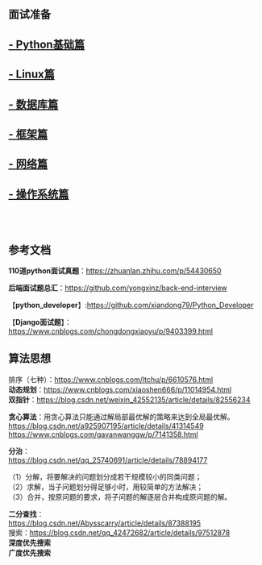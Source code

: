 ## 面试准备





## [- Python基础篇](https://github.com/Alacazar99/Python-/blob/master/Python%E5%9F%BA%E7%A1%80%E7%AF%87/REMADE.md)
## [- Linux篇](https://github.com/Alacazar99/Python-/blob/master/Linux%E7%AF%87/README.md)
## [- 数据库篇](https://github.com/Alacazar99/Python-/tree/master/%E6%95%B0%E6%8D%AE%E5%BA%93%E7%AF%87)
##  [- 框架篇](https://github.com/Alacazar99/Python-/tree/master/%E6%A1%86%E6%9E%B6%E7%AF%87)
## [- 网络篇](https://github.com/Alacazar99/Python-/tree/master/%E7%BD%91%E7%BB%9C%E7%AF%87)
##  [- 操作系统篇](https://github.com/Alacazar99/Python-/blob/master/%E6%93%8D%E4%BD%9C%E7%B3%BB%E7%BB%9F%E7%AF%87/README.md)
<br>
<br>

##  参考文档

**110道python面试真题**：https://zhuanlan.zhihu.com/p/54430650 <br>

**后端面试题总汇**：https://github.com/yongxinz/back-end-interview <br>

【**python_developer**】:https://github.com/xiandong79/Python_Developer <br>

【**Django面试题**】：https://www.cnblogs.com/chongdongxiaoyu/p/9403399.html <br>

## 算法思想
排序（七种）：https://www.cnblogs.com/ltchu/p/6610576.html<br>
**动态规划**：https://www.cnblogs.com/xiaoshen666/p/11014954.html<br>
**双指针**：https://blog.csdn.net/weixin_42552135/article/details/82556234<br>

**贪心算法**：用贪心算法只能通过解局部最优解的策略来达到全局最优解。<br>
https://blog.csdn.net/a925907195/article/details/41314549
https://www.cnblogs.com/gavanwanggw/p/7141358.html

**分治**：<br>https://blog.csdn.net/qq_25740691/article/details/78894177

（1）分解，将要解决的问题划分成若干规模较小的同类问题；<br>
（2）求解，当子问题划分得足够小时，用较简单的方法解决；<br>
（3）合并，按原问题的要求，将子问题的解逐层合并构成原问题的解。<br>

**二分查找**：<br>https://blog.csdn.net/Abysscarry/article/details/87388195<br>
搜索：https://blog.csdn.net/qq_42472682/article/details/97512878<br>
**深度优先搜索<br>
广度优先搜索**


